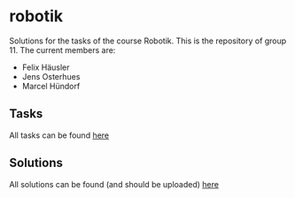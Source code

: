 # robotik
Solutions for the tasks of the course Robotik. This is the repository of group 11.
The current members are:
  * Felix Häusler
  * Jens Osterhues
  * Marcel Hündorf

## Tasks
All tasks can be found [here](https://github.com/mhuendorf/robotik/tree/main/Übungsblätter "Übungsblätter")

## Solutions
All solutions can be found (and should be uploaded) [here](https://github.com/mhuendorf/robotik/tree/main/Lösungen "Lösungen")
